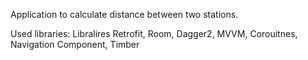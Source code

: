 Application to calculate distance between two stations.


Used libraries:
Libralires
Retrofit,
Room,
Dagger2,
MVVM,
Corouitnes,
Navigation Component,
Timber
